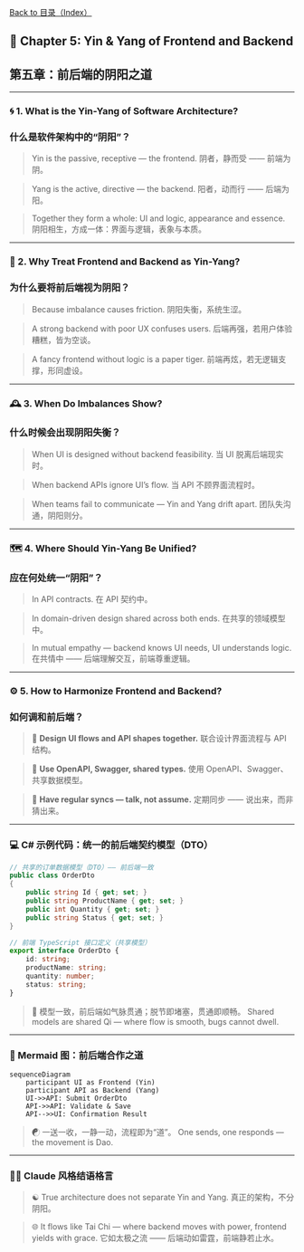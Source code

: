[Back to 目录（Index）](https://github.com/uwspstar/The-Tao-of-Programming-Nature/blob/main/Index.md)

## 📘 Chapter 5: Yin & Yang of Frontend and Backend

## 第五章：前后端的阴阳之道

---

### 🌀 1. What is the Yin-Yang of Software Architecture?

### 什么是软件架构中的“阴阳”？

> Yin is the passive, receptive — the frontend.
> 阴者，静而受 —— 前端为阴。

> Yang is the active, directive — the backend.
> 阳者，动而行 —— 后端为阳。

> Together they form a whole: UI and logic, appearance and essence.
> 阴阳相生，方成一体：界面与逻辑，表象与本质。

---

### 🧠 2. Why Treat Frontend and Backend as Yin-Yang?

### 为什么要将前后端视为阴阳？

> Because imbalance causes friction.
> 阴阳失衡，系统生涩。

> A strong backend with poor UX confuses users.
> 后端再强，若用户体验糟糕，皆为空谈。

> A fancy frontend without logic is a paper tiger.
> 前端再炫，若无逻辑支撑，形同虚设。

---

### 🕰️ 3. When Do Imbalances Show?

### 什么时候会出现阴阳失衡？

> When UI is designed without backend feasibility.
> 当 UI 脱离后端现实时。

> When backend APIs ignore UI’s flow.
> 当 API 不顾界面流程时。

> When teams fail to communicate — Yin and Yang drift apart.
> 团队失沟通，阴阳则分。

---

### 🗺️ 4. Where Should Yin-Yang Be Unified?

### 应在何处统一“阴阳”？

> In API contracts.
> 在 API 契约中。

> In domain-driven design shared across both ends.
> 在共享的领域模型中。

> In mutual empathy — backend knows UI needs, UI understands logic.
> 在共情中 —— 后端理解交互，前端尊重逻辑。

---

### ⚙️ 5. How to Harmonize Frontend and Backend?

### 如何调和前后端？

> 📐 **Design UI flows and API shapes together.**
> 联合设计界面流程与 API 结构。

> 🧭 **Use OpenAPI, Swagger, shared types.**
> 使用 OpenAPI、Swagger、共享数据模型。

> 🧘 **Have regular syncs — talk, not assume.**
> 定期同步 —— 说出来，而非猜出来。

---

### 💻 C# 示例代码：统一的前后端契约模型（DTO）

```csharp
// 共享的订单数据模型（DTO）—— 前后端一致
public class OrderDto
{
    public string Id { get; set; }
    public string ProductName { get; set; }
    public int Quantity { get; set; }
    public string Status { get; set; }
}
```

```typescript
// 前端 TypeScript 接口定义（共享模型）
export interface OrderDto {
    id: string;
    productName: string;
    quantity: number;
    status: string;
}
```

> 🔗 模型一致，前后端如气脉贯通；脱节即堵塞，贯通即顺畅。
> Shared models are shared Qi — where flow is smooth, bugs cannot dwell.

---

### 🧩 Mermaid 图：前后端合作之道

```mermaid
sequenceDiagram
    participant UI as Frontend (Yin)
    participant API as Backend (Yang)
    UI->>API: Submit OrderDto
    API->>API: Validate & Save
    API-->>UI: Confirmation Result
```

> ☯ 一送一收，一静一动，流程即为“道”。
> One sends, one responds — the movement is Dao.

---

### 🧙‍♂️ Claude 风格结语格言

> ☯ True architecture does not separate Yin and Yang.
> 真正的架构，不分阴阳。

> 🌐 It flows like Tai Chi —
> where backend moves with power, frontend yields with grace.
> 它如太极之流 —— 后端动如雷霆，前端静若止水。
